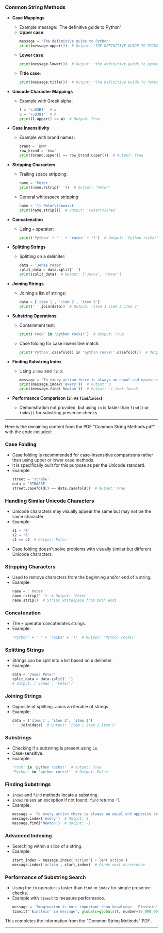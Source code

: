 ### Common String Methods

- **Case Mappings**
  - Example message: 'The definitive guide to Python'
  - **Upper case**: 
    ```python
    message = 'The definitive guide to Python'
    print(message.upper())  # Output: 'THE DEFINITIVE GUIDE TO PYTHON'
    ```
  - **Lower case**: 
    ```python
    print(message.lower())  # Output: 'the definitive guide to python'
    ```
  - **Title case**: 
    ```python
    print(message.title())  # Output: 'The Definitive Guide To Python'
    ```

- **Unicode Character Mappings**
  - Example with Greek alpha:
    ```python
    l = '\u03B1'  # α
    u = '\u0391'  # Α
    print(l.upper() == u)  # Output: True
    ```

- **Case Insensitivity**
  - Example with brand names:
    ```python
    brand = 'BMW'
    row_brand = 'bmw'
    print(brand.upper() == row_brand.upper())  # Output: True
    ```

- **Stripping Characters**
  - Trailing space stripping:
    ```python
    name = 'Peter '
    print(name.rstrip(' '))  # Output: 'Peter'
    ```
  - General whitespace stripping:
    ```python
    name = '\t Peter\tJones\t'
    print(name.strip())  # Output: 'Peter\tJones'
    ```

- **Concatenation**
  - Using `+` operator:
    ```python
    print('Python' + ' ' + 'rocks' + '!')  # Output: 'Python rocks!'
    ```

- **Splitting Strings**
  - Splitting on a delimiter:
    ```python
    data = 'Jones Peter'
    split_data = data.split(' ')
    print(split_data)  # Output: ['Jones', 'Peter']
    ```

- **Joining Strings**
  - Joining a list of strings:
    ```python
    data = ['item 1', 'item 2', 'item 3']
    print(' '.join(data))  # Output: 'item 1 item 2 item 3'
    ```

- **Substring Operations**
  - Containment test:
    ```python
    print('rock' in 'python rocks!')  # Output: True
    ```
  - Case folding for case insensitive match:
    ```python
    print('Python'.casefold() in 'python rocks!'.casefold())  # Output: True
    ```

- **Finding Substring Index**
  - Using `index` and `find`:
    ```python
    message = 'To every action there is always an equal and opposite reaction.'
    print(message.index('every'))  # Output: 3
    print(message.find('Newton'))  # Output: -1 (not found)
    ```

- **Performance Comparison (`in` vs `find`/`index`)**
  - Demonstration not provided, but using `in` is faster than `find()` or `index()` for substring presence checks.

---
Here is the remaining content from the PDF "Common String Methods.pdf" with the code included:

### Case Folding
- Case folding is recommended for case-insensitive comparisons rather than using upper or lower case methods.
- It is specifically built for this purpose as per the Unicode standard.
- Example:
  ```python
  street = 'straße'
  data = 'STRASSE'
  street.casefold() == data.casefold()  # Output: True
  ```

### Handling Similar Unicode Characters
- Unicode characters may visually appear the same but may not be the same character.
- Example:
  ```python
  s1 = 'ê'
  s2 = 'ê'
  s1 == s2  # Output: False
  ```
- Case folding doesn't solve problems with visually similar but different Unicode characters.

### Stripping Characters
- Used to remove characters from the beginning and/or end of a string.
- Example:
  ```python
  name = ' Peter '
  name.rstrip(' ')  # Output: 'Peter'
  name.strip()  # Strips whitespace from both ends
  ```

### Concatenation
- The `+` operator concatenates strings.
- Example:
  ```python
  'Python' + ' ' + 'rocks' + '!'  # Output: 'Python rocks!'
  ```

### Splitting Strings
- Strings can be split into a list based on a delimiter.
- Example:
  ```python
  data = 'Jones Peter'
  split_data = data.split(' ')
  # Output: ['Jones', 'Peter']
  ```

### Joining Strings
- Opposite of splitting. Joins an iterable of strings.
- Example:
  ```python
  data = ['item 1', 'item 2', 'item 3']
  ' '.join(data)  # Output: 'item 1 item 2 item 3'
  ```

### Substrings
- Checking if a substring is present using `in`.
- Case-sensitive.
- Example:
  ```python
  'rock' in 'python rocks!'  # Output: True
  'Python' in 'python rocks!'  # Output: False
  ```

### Finding Substrings
- `index` and `find` methods locate a substring.
- `index` raises an exception if not found, `find` returns -1.
- Example:
  ```python
  message = 'To every action there is always an equal and opposite reaction.'
  message.index('every')  # Output: 3
  message.find('Newton')  # Output: -1
  ```

### Advanced Indexing
- Searching within a slice of a string.
- Example:
  ```python
  start_index = message.index('action') + len('action')
  message.index('action', start_index)  # Finds next occurrence
  ```

### Performance of Substring Search
- Using the `in` operator is faster than `find` or `index` for simple presence checks.
- Example with `timeit` to measure performance.
  ```python
  message = 'Imagination is more important than knowledge - Einstein'
  timeit("'Einstein' in message", globals=globals(), number=10_000_000)  # Output: 0.5273672049999973
  ```

This completes the information from the "Common String Methods" PDF .

---
